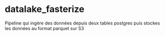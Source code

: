 # datalake_fasterize
Pipeline qui ingère des données depuis deux tables postgres puis stockes les données au format parquet sur S3
